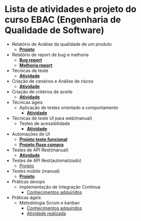 # Lista de atividades e projeto do curso EBAC (Engenharia de Qualidade de Software)

- Relatório de Análise da qualidade de um produto
  * **[Projeto](https://docs.google.com/document/d/16oRZavxbadprwqAsyrIKEva33sYxI2NM/edit?usp=drive_link&ouid=113410598717466722374&rtpof=true&sd=true)**
- Relatório de report de bug e melhoria
  * **[Bug report](https://docs.google.com/document/d/1Uef6WM94NWCXJTbc59Sbdx-ibID6FCXm/edit?usp=drive_link&ouid=113410598717466722374&rtpof=true&sd=true)**
  * **[Melhoria report](https://docs.google.com/document/d/1jGTMmJrA_Vk8PxRzlHozCRQqxM6fbkEn2SHVVXKNtwc/edit?usp=drive_link)**
- Técnicas de teste
  * **[Atividade](https://drive.google.com/drive/folders/1Q9Fn3MmSr9aJN-krvAAIDwjotCWY3bdh?usp=drive_link)**
- Criação de cenários e Análise de riscos
    * **[Atividade](https://docs.google.com/document/d/1sVClk3Pv2qry1SdMWjHREayyGG4HrsSx/edit?usp=drive_link&ouid=113410598717466722374&rtpof=true&sd=true)**  
- Criação de critérios de aceite
    * **[Atividade](https://drive.google.com/drive/folders/1NlJElYljriUv4cZ85-M4Ey9obWsf6LEM?usp=drive_link)**
- Técnicas ágeis
  * Aplicação de testes orientado a comportamento
    * **[Atividade](https://github.com/eduardotrandafilov/cucumber)** 
- Técnicas de teste UI para web(manual)
  * Testes de acessibilidade
    * **[Atividade](https://docs.google.com/document/d/1j8UcsgfjJkt61I1ws3sUGsNilItdllQz/edit?usp=drive_link&ouid=113410598717466722374&rtpof=true&sd=true)** 
- Automações de UI 
  * **[Projeto teste funcional](https://github.com/eduardotrandafilov/teste-ebac-ui)**
  * **[Projeto fluxo compra](https://github.com/eduardotrandafilov/teste-e2e-ebac)**
- Testes de API Rest(manual)
  * **[Atividade](https://github.com/eduardotrandafilov/teste-api-serverest)**
- Testes de API Rest(automatizado)
  * [Projeto](https://github.com/eduardotrandafilov/teste-api-ebac)
- Testes mobile (manual)
  * **[Projeto](https://github.com/eduardotrandafilov/testes-mobile)**
- Práticas devops
  * Implementação de Integração Contínua
    * [Conhecimentos adquiridos](https://drive.google.com/file/d/17MLONyhLshgNsij8U585m9umUaFqfyD3/view?usp=sharing)   
- Práticas ágeis 
  * Metodologia Scrum e kanban
    * [Conhecimentos adquiridos](https://drive.google.com/file/d/1-uGgb4F6tSBOxVotmyWy4pwvajmAOQ56/view?usp=sharing)
    * [Atividade realizada](https://drive.google.com/drive/folders/1v4BoKk7fZnxRFqx13gSI_kzF-01EmvWS?usp=sharing)

